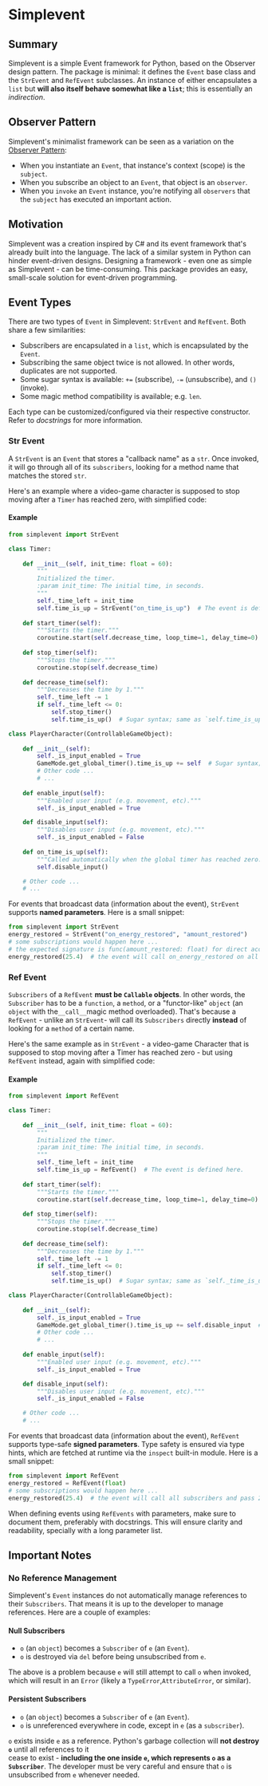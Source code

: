 # Simplevent

## Summary

Simplevent is a simple Event framework for Python, based on the Observer design pattern. The package is minimal: it 
defines the `Event` base class and the `StrEvent` and `RefEvent` subclasses. An instance of either encapsulates
a `list` but **will also itself behave somewhat like a `list`**; this is essentially an _indirection_.

## Observer Pattern

Simplevent's minimalist framework can be seen as a variation on the [Observer Pattern](https://en.wikipedia.org/wiki/Observer_pattern):

- When you instantiate an `Event`, that instance's context (scope) is the `subject`.
- When you subscribe an object to an `Event`, that object is an `observer`.
- When you `invoke` an `Event` instance, you're notifying all `observers` that the `subject` has executed an important 
action.

## Motivation

Simplevent was a creation inspired by C# and its event framework that's already built into the language. The lack of a 
similar system in Python can hinder event-driven designs. Designing a framework - even one as simple as Simplevent - 
can be time-consuming. This package provides an easy, small-scale solution for event-driven programming.

## Event Types

There are two types of `Event` in Simplevent: `StrEvent` and `RefEvent`. Both share a few similarities:

- Subscribers are encapsulated in a `list`, which is encapsulated by the `Event`.
- Subscribing the same object twice is not allowed. In other words, duplicates are not supported.
- Some sugar syntax is available: `+=` (subscribe), `-=` (unsubscribe), and `()` (invoke).
- Some magic method compatibility is available; e.g. `len`.

Each type can be customized/configured via their respective constructor. Refer to _docstrings_ for more information.

### Str Event

A `StrEvent` is an `Event` that stores a "callback name" as a `str`. Once invoked, it will go through all of its 
`subscribers`, looking for a method name that matches the stored `str`. 

Here's an example where a video-game character is supposed to stop moving after a `Timer` has reached zero, with 
simplified code:

#### Example
```python
from simplevent import StrEvent

class Timer:
    
    def __init__(self, init_time: float = 60):
        """
        Initialized the timer.
        :param init_time: The initial time, in seconds.
        """
        self._time_left = init_time
        self.time_is_up = StrEvent("on_time_is_up")  # The event is defined here.
    
    def start_timer(self):
        """Starts the timer."""
        coroutine.start(self.decrease_time, loop_time=1, delay_time=0)
        
    def stop_timer(self):
        """Stops the timer."""
        coroutine.stop(self.decrease_time)
    
    def decrease_time(self):
        """Decreases the time by 1."""
        self._time_left -= 1
        if self._time_left <= 0:
            self.stop_timer()
            self.time_is_up()  # Sugar syntax; same as `self.time_is_up.invoke()`

class PlayerCharacter(ControllableGameObject):
    
    def __init__(self):
        self._is_input_enabled = True
        GameMode.get_global_timer().time_is_up += self  # Sugar syntax; same as `self._time_is_up.add(self)`
        # Other code ...
        # ...
        
    def enable_input(self):
        """Enabled user input (e.g. movement, etc)."""
        self._is_input_enabled = True

    def disable_input(self):
        """Disables user input (e.g. movement, etc)."""
        self._is_input_enabled = False
        
    def on_time_is_up(self):
        """Called automatically when the global timer has reached zero."""
        self.disable_input()

    # Other code ...
    # ...
```

For events that broadcast data (information about the event), `StrEvent` supports **named parameters**. Here is a small 
snippet:

```python
from simplevent import StrEvent
energy_restored = StrEvent("on_energy_restored", "amount_restored")
# some subscriptions would happen here ...
# the expected signature is func(amount_restored: float) for direct access or func(**kwargs) for dictionary access
energy_restored(25.4)  # the event will call on_energy_restored on all subscribers and pass 25.4 or {"amount_restored": 25.4}
```

### Ref Event

`Subscribers` of a `RefEvent` **must be `Callable` objects**. In other words, the `Subscriber` has to be a `function`, 
a `method`, or a "functor-like" `object` (an `object` with the`__call__`magic method overloaded). That's because a 
`RefEvent` - unlike an `StrEvent`- will call its `Subscribers` directly **instead** of looking for a `method` of a 
certain name.

Here's the same example as in `StrEvent` - a video-game Character that is supposed to stop moving after a Timer has 
reached zero - but using `RefEvent` instead, again with simplified code:

#### Example
```python
from simplevent import RefEvent

class Timer:
    
    def __init__(self, init_time: float = 60):
        """
        Initialized the timer.
        :param init_time: The initial time, in seconds.
        """
        self._time_left = init_time
        self.time_is_up = RefEvent()  # The event is defined here.
    
    def start_timer(self):
        """Starts the timer."""
        coroutine.start(self.decrease_time, loop_time=1, delay_time=0)
        
    def stop_timer(self):
        """Stops the timer."""
        coroutine.stop(self.decrease_time)
    
    def decrease_time(self):
        """Decreases the time by 1."""
        self._time_left -= 1
        if self._time_left <= 0:
            self.stop_timer()
            self.time_is_up()  # Sugar syntax; same as `self._time_is_up.invoke()`

class PlayerCharacter(ControllableGameObject):
    
    def __init__(self):
        self._is_input_enabled = True
        GameMode.get_global_timer().time_is_up += self.disable_input  # Sugar syntax; same as `self._time_is_up.add(self.disable_input)`
        # Other code ...
        # ...
        
    def enable_input(self):
        """Enabled user input (e.g. movement, etc)."""
        self._is_input_enabled = True

    def disable_input(self):
        """Disables user input (e.g. movement, etc)."""
        self._is_input_enabled = False

    # Other code ...
    # ...
```

For events that broadcast data (information about the event), `RefEvent` supports type-safe **signed parameters**. Type 
safety is ensured via type hints, which are fetched at runtime via the `inspect` built-in module. Here is a small 
snippet:

```python
from simplevent import RefEvent
energy_restored = RefEvent(float)
# some subscriptions would happen here ...
energy_restored(25.4)  # the event will call all subscribers and pass 25.4 (the amount of energy restored)
```

When defining events using `RefEvents` with parameters, make sure to document them, preferably with docstrings. This 
will ensure clarity and readability, specially with a long parameter list.

## Important Notes

### No Reference Management

Simplevent's `Event` instances do not automatically manage references to their `Subscribers`. That means it is up to the 
developer to manage references. Here are a couple of examples:

#### Null Subscribers
- `o` (an `object`) becomes a `Subscriber` of `e` (an `Event`).
- `o` is destroyed via `del` before being unsubscribed from `e`.

The above is a problem because `e` will still attempt to call `o` when invoked, which will result in an `Error` (likely 
a `TypeError`,`AttributeError`, or similar).

#### Persistent Subscribers
- `o` (an `object`) becomes a `Subscriber` of `e` (an `Event`).
- `o` is unreferenced everywhere in code, except in `e` (as a `subscriber`).

`o` exists inside `e` as a reference. Python's garbage collection will **not destroy `o`** until all references to it  
cease to exist - **including the one inside `e`, which represents `o` as a `Subscriber`**. The developer must be very 
careful and ensure that `o` is unsubscribed from `e` whenever needed.
